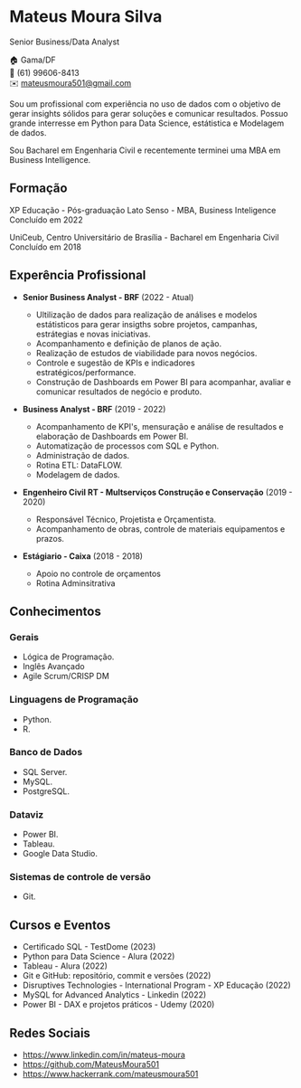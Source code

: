 # Mateus Moura Silva
Senior Business/Data Analyst

:house:    Gama/DF <br>
:iphone:   (61) 99606-8413 <br>
:envelope:  mateusmoura501@gmail.com

Sou um profissional com experiência no uso de dados com o objetivo de gerar insights sólidos para gerar soluções e comunicar resultados. Possuo grande interresse em Python para Data Science, estátistica e Modelagem de dados.

Sou Bacharel em Engenharia Civil e recentemente terminei uma MBA em Business Intelligence.

## Formação
XP Educação - Pós-graduação Lato Senso - MBA, Business Inteligence <br>
Concluído em 2022

UniCeub, Centro Universitário de Brasília  - Bacharel em Engenharia Civil <br>
Concluído em 2018

## Experência Profissional

* **Senior Business Analyst - BRF** 
(2022 -  Atual) <br>

  * Ultilização de dados para realização de análises e modelos estátisticos para gerar insigths sobre projetos, campanhas, estrátegias e novas iniciativas.
  * Acompanhamento e definição de planos de ação.
  * Realização de estudos de viabilidade para novos negócios.
  * Controle e sugestão de KPIs e indicadores estratégicos/performance.
  * Construção de Dashboards em Power BI para acompanhar, avaliar e comunicar resultados de negócio e produto.
  
* **Business Analyst - BRF** 
(2019 -  2022) <br>

  * Acompanhamento de KPI's, mensuração e análise de resultados e elaboração de Dashboards em Power BI.
  * Automatização de processos com SQL e Python.
  * Administração de dados.
  * Rotina ETL: DataFLOW.
  * Modelagem de dados. 
 
 * **Engenheiro Civil RT - Multserviços Construção e Conservação** 
(2019 -  2020) <br>

   * Responsável Técnico, Projetista e Orçamentista.
   * Acompanhamento de obras, controle de materiais equipamentos e prazos.
  
 * **Estágiario - Caixa** 
(2018 -  2018) <br>

   * Apoio no controle de orçamentos
   * Rotina Adminsitrativa
 
## Conhecimentos

### Gerais
* Lógica de Programação.
* Inglês Avançado
* Agile Scrum/CRISP DM

### Linguagens de Programação

* Python.
* R.

### Banco de Dados
* SQL Server.
* MySQL.
* PostgreSQL.

### Dataviz 
* Power BI.
* Tableau.
* Google Data Studio.

### Sistemas de controle de versão
* Git.

## Cursos e Eventos

* Certificado SQL - TestDome (2023)
* Python para Data Science - Alura (2022)
* Tableau - Alura (2022)
* Git e GitHub: repositório, commit e versões (2022)
* Disruptives Technologies - International Program - XP Educação (2022)
* MySQL for Advanced Analytics - Linkedin (2022)
* Power BI - DAX e projetos práticos - Udemy (2020)

## Redes Sociais

*  https://www.linkedin.com/in/mateus-moura
*  https://github.com/MateusMoura501
*  https://www.hackerrank.com/mateusmoura501

<br><br>
